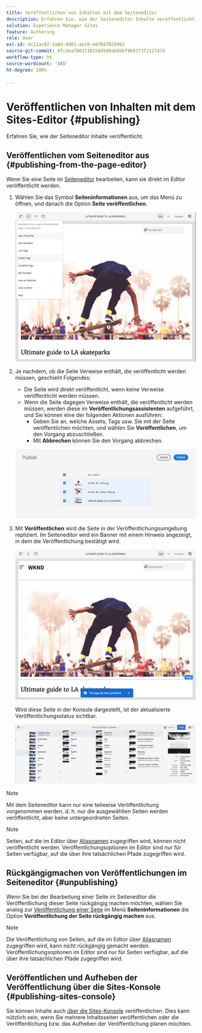 ```yaml
---
title: Veröffentlichen von Inhalten mit dem Seiteneditor
description: Erfahren Sie, wie der Seiteneditor Inhalte veröffentlicht.
solution: Experience Manager Sites
feature: Authoring
role: User
exl-id: dc11ac02-2a8d-4d82-ae10-e0fb97025063
source-git-commit: 0fcdea7803110156d589ab6bbf960373f212747d
workflow-type: ht
source-wordcount: '345'
ht-degree: 100%

---
```


# Veröffentlichen von Inhalten mit dem Sites-Editor {#publishing}

Erfahren Sie, wie der Seiteneditor Inhalte veröffentlicht.

## Veröffentlichen vom Seiteneditor aus {#publishing-from-the-page-editor}

Wenn Sie eine Seite im [Seiteneditor](/help/sites-cloud/authoring/page-editor/introduction.md) bearbeiten, kann sie direkt im Editor veröffentlicht werden.

1. Wählen Sie das Symbol **Seiteninformationen** aus, um das Menü zu öffnen, und danach die Option **Seite veröffentlichen**.

   ![Veröffentlichen einer Seite über Seitenoptionen](/help/sites-cloud/authoring/assets/publishing-page-options.png)

1. Je nachdem, ob die Seite Verweise enthält, die veröffentlicht werden müssen, geschieht Folgendes:

   * Die Seite wird direkt veröffentlicht, wenn keine Verweise veröffentlicht werden müssen.
   * Wenn die Seite dagegen Verweise enthält, die veröffentlicht werden müssen, werden diese im **Veröffentlichungsassistenten** aufgeführt, und Sie können eine der folgenden Aktionen ausführen:
      * Geben Sie an, welche Assets, Tags usw. Sie mit der Seite veröffentlichen möchten, und wählen Sie **Veröffentlichen**, um den Vorgang abzuschließen.
      * Mit **Abbrechen** können Sie den Vorgang abbrechen.

   ![Veröffentlichen von Verweisen mit der Seite](/help/sites-cloud/authoring/assets/publishing-references.png)

1. Mit **Veröffentlichen** wird die Seite in der Veröffentlichungsumgebung repliziert. Im Seiteneditor wird ein Banner mit einem Hinweis angezeigt, in dem die Veröffentlichung bestätigt wird.

   ![Statusinfo-Banner veröffentlichen](/help/sites-cloud/authoring/assets/publishing-info.png)

   Wird diese Seite in der Konsole dargestellt, ist der aktualisierte Veröffentlichungsstatus sichtbar.

   ![Status der Seitenveröffentlichung in der Spaltenansicht in der Site-Konsole](/help/sites-cloud/authoring/assets/publishing-status-console-column.png)

>[!NOTE]
>
>Mit dem Seiteneditor kann nur eine teilweise Veröffentlichung vorgenommen werden, d. h. nur die ausgewählten Seiten werden veröffentlicht, aber keine untergeordneten Seiten.

>[!NOTE]
>
>Seiten, auf die im Editor über [Aliasnamen](/help/sites-cloud/authoring/sites-console/page-properties.md#advanced) zugegriffen wird, können nicht veröffentlicht werden. Veröffentlichungsoptionen im Editor sind nur für Seiten verfügbar, auf die über ihre tatsächlichen Pfade zugegriffen wird.

## Rückgängigmachen von Veröffentlichungen im Seiteneditor {#unpublishing}

Wenn Sie bei der Bearbeitung einer Seite im Seiteneditor die Veröffentlichung dieser Seite rückgängig machen möchten, wählen Sie analog zur [Veröffentlichung einer Seite](#publishing-from-the-editor) im Menü **Seiteninformationen** die Option **Veröffentlichung der Seite rückgängig machen** aus.

>[!NOTE]
>
>Die Veröffentlichung von Seiten, auf die im Editor über [Aliasnamen](/help/sites-cloud/authoring/sites-console/page-properties.md#advanced) zugegriffen wird, kann nicht rückgängig gemacht werden. Veröffentlichungsoptionen im Editor sind nur für Seiten verfügbar, auf die über ihre tatsächlichen Pfade zugegriffen wird.

## Veröffentlichen und Aufheben der Veröffentlichung über die Sites-Konsole {#publishing-sites-console}

Sie können Inhalte auch [über die Sites-Konsole](/help/sites-cloud/authoring/sites-console/publishing-pages.md) veröffentlichen. Dies kann nützlich sein, wenn Sie mehrere Inhaltsseiten veröffentlichen oder die Veröffentlichung bzw. das Aufheben der Veröffentlichung planen möchten.
